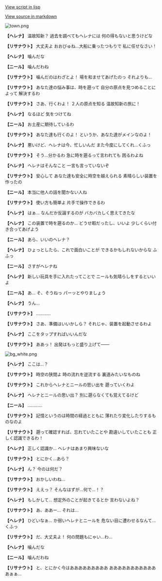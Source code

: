 [View script in lisp](../scripts/202282030.txt)

[View source in markdown](202282030.md)

![town.png](../images/backgrounds/town.png)

**【ヘレナ】**
温故知新？
過去を調べてもヘレナには
何の得もないと思うけどな

**【リサナウト】**
大丈夫よ
おおびゅね…大船に乗ったつもりで
私に任せなさい！

**【ヘレナ】**
噛んだな

**【ニール】**
噛んだわね

**【リサナウト】**
噛んだのはわざとよ！
場を和ませてあげたのっ
それよりも…

**【リサナウト】**
あなた達の悩み事は、時を遡って
自分の原点を見つめることによって
解決するわ

**【リサナウト】**
さあ、行くわよ！
２人の原点を知る
温故知新の旅に！

**【ヘレナ】**
なるほど
気をつけてね

**【ニール】**
お土産に期待しているわ

**【リサナウト】**
あなた達も行くのよ！
というか、あなた達がメインなのよ！

**【ヘレナ】**
悪いけど、ヘレナは今、忙しいんだ
また今度にしてくれ…くふっ

**【リサナウト】**
そう…分かるわ
急に時を遡るって言われても
困るわよね

**【ヘレナ】**
ヘレナはそんなこと
一言も言っていないぞ

**【リサナウト】**
安心して
あなた達も安全に時空を越えられる
素晴らしい装置を作ったの

**【ニール】**
本当に他人の話を聞かない人ね

**【リサナウト】**
使い方も簡単よ
片手で操作できるわ

**【ヘレナ】**
はぁ…
なんだか反論するのが
バカバカしく思えてきたな

**【ヘレナ】**
この装置で時を遡るのか…
どうせ暇だったし、いいよ
少しくらい付き合ってあげよう

**【ニール】**
あら、いいのヘレナ？

**【ヘレナ】**
ひょっとしたら、これで面白いことが
できるかもしれないからな
ふふっ

**【ニール】**
さすがヘレナね

**【ヘレナ】**
新しい玩具を手に入れたってことで
ニールも気晴らしをするといいよ

**【ニール】**
あ…
そ、そうねっ
パーッとやりましょう

**【ヘレナ】**
うん…

**【リサナウト】**
…………

**【リサナウト】**
さあ、準備はいいかしら？
それじゃ、装置を起動させるわよ

**【ヘレナ】**
ここをタップすればいいんだな

**【リサナウト】**
ああっ！
出発はもっと盛り上げて――

![bg_white.png](../images/backgrounds/bg_white.png)

**【ヘレナ】**
ここは…？

**【リサナウト】**
時空の狭間よ
時の流れを逆流する
裏道みたいなものね

**【リサナウト】**
これからヘレナとニールの思い出を
遡っていくわよ

**【ヘレナ】**
ヘレナとニールの思い出？
別に遡らなくても覚えてるけど

**【ニール】**
…………

**【リサナウト】**
記憶というのは時間の経過とともに
薄れたり変化したりするものなのよ

**【リサナウト】**
遡って確認すれば、忘れていたことや
勘違いしていたことも
正しく認識できるわ！

**【ヘレナ】**
正しく認識か…
ヘレナはあまり興味ないな

**【リサナウト】**
とにかく…あら？

**【ヘレナ】**
ん？
今のは何だ？

**【リサナウト】**
おかしいわね…

**【リサナウト】**
ええっ？
そんなはずが…何で…！？

**【ヘレナ】**
もしかして…
想定外のことが起きてるとか
言わないよね？

**【リサナウト】**
あ、ああー…
それは…

**【ヘレナ】**
ひどいなぁ…
か弱いヘレナとニールを
危ない目に遭わせるなんて…くふっ

**【リサナウト】**
だ、大丈夫よ！
何の問題もにゃい…わ…

**【ヘレナ】**
噛んだな

**【ニール】**
噛んだわね

**【リサナウト】**
と、とにかく今はあああああああああ
ああああああああああああぁぁ…
